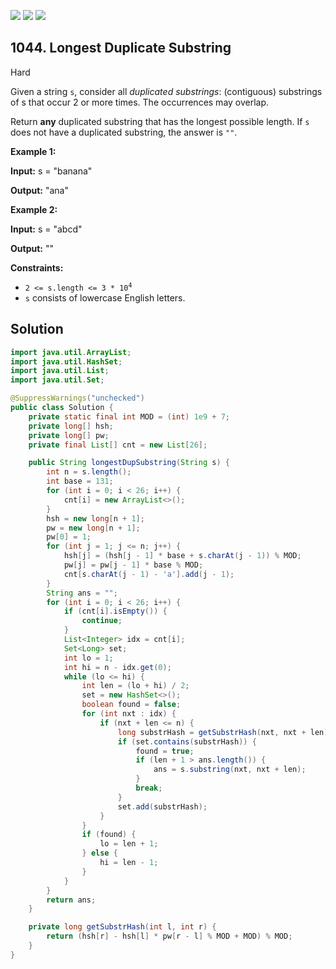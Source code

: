 [![](https://img.shields.io/github/stars/javadev/LeetCode-in-Java?label=Stars&style=flat-square)](https://github.com/javadev/LeetCode-in-Java)
[![](https://img.shields.io/github/forks/javadev/LeetCode-in-Java?label=Fork%20me%20on%20GitHub%20&style=flat-square)](https://github.com/javadev/LeetCode-in-Java/fork)
[![](https://img.shields.io/badge/-LeetCode%20in%20Kotlin-blue?style=flat-square)](https://github.com/javadev/LeetCode-in-Kotlin)

## 1044\. Longest Duplicate Substring

Hard

Given a string `s`, consider all _duplicated substrings_: (contiguous) substrings of s that occur 2 or more times. The occurrences may overlap.

Return **any** duplicated substring that has the longest possible length. If `s` does not have a duplicated substring, the answer is `""`.

**Example 1:**

**Input:** s = "banana"

**Output:** "ana"

**Example 2:**

**Input:** s = "abcd"

**Output:** ""

**Constraints:**

*   <code>2 <= s.length <= 3 * 10<sup>4</sup></code>
*   `s` consists of lowercase English letters.

## Solution

```java
import java.util.ArrayList;
import java.util.HashSet;
import java.util.List;
import java.util.Set;

@SuppressWarnings("unchecked")
public class Solution {
    private static final int MOD = (int) 1e9 + 7;
    private long[] hsh;
    private long[] pw;
    private final List[] cnt = new List[26];

    public String longestDupSubstring(String s) {
        int n = s.length();
        int base = 131;
        for (int i = 0; i < 26; i++) {
            cnt[i] = new ArrayList<>();
        }
        hsh = new long[n + 1];
        pw = new long[n + 1];
        pw[0] = 1;
        for (int j = 1; j <= n; j++) {
            hsh[j] = (hsh[j - 1] * base + s.charAt(j - 1)) % MOD;
            pw[j] = pw[j - 1] * base % MOD;
            cnt[s.charAt(j - 1) - 'a'].add(j - 1);
        }
        String ans = "";
        for (int i = 0; i < 26; i++) {
            if (cnt[i].isEmpty()) {
                continue;
            }
            List<Integer> idx = cnt[i];
            Set<Long> set;
            int lo = 1;
            int hi = n - idx.get(0);
            while (lo <= hi) {
                int len = (lo + hi) / 2;
                set = new HashSet<>();
                boolean found = false;
                for (int nxt : idx) {
                    if (nxt + len <= n) {
                        long substrHash = getSubstrHash(nxt, nxt + len);
                        if (set.contains(substrHash)) {
                            found = true;
                            if (len + 1 > ans.length()) {
                                ans = s.substring(nxt, nxt + len);
                            }
                            break;
                        }
                        set.add(substrHash);
                    }
                }
                if (found) {
                    lo = len + 1;
                } else {
                    hi = len - 1;
                }
            }
        }
        return ans;
    }

    private long getSubstrHash(int l, int r) {
        return (hsh[r] - hsh[l] * pw[r - l] % MOD + MOD) % MOD;
    }
}
```
